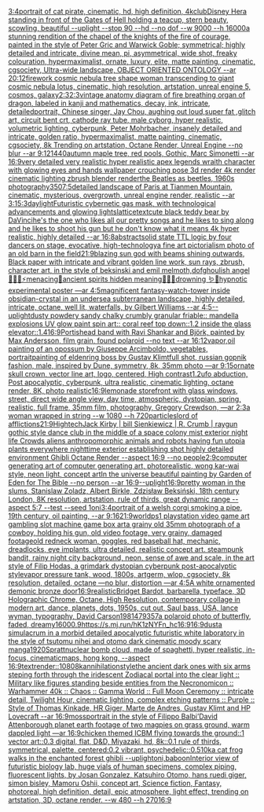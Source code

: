 [3:4](https://www.ebank.nz/aiartgenerator?category=3%3A4)[portrait of cat pirate, cinematic, hd, high definition, 4k](https://www.ebank.nz/aiartgenerator?category=portrait%2520of%2520cat%2520pirate%2C%2520cinematic%2C%2520hd%2C%2520high%2520definition%2C%25204k)[club](https://www.ebank.nz/aiartgenerator?category=club)[](https://www.ebank.nz/aiartgenerator?category=)[Disney Hera standing in front of the Gates of Hell holding a teacup, stern beauty, scowling, beautiful  --uplight --stop 90 --hd --no dof --w 9000 --h 16000](https://www.ebank.nz/aiartgenerator?category=Disney%2520Hera%2520standing%2520in%2520front%2520of%2520the%2520Gates%2520of%2520Hell%2520holding%2520a%2520teacup%2C%2520stern%2520beauty%2C%2520scowling%2C%2520beautiful%2520%2520--uplight%2520--stop%252090%2520--hd%2520--no%2520dof%2520--w%25209000%2520--h%252016000)[a  stunning rendition of the chapel of the knights of the fire of courage, painted in the style of Peter Gric and Warwick Goble; symmetrical; highly detailed and intricate, divine mean, pi, asymmetrical, wide shot, freaky colouration, hypermaximalist, ornate, luxury, elite, matte painting, cinematic, cgsociety, Ultra-wide landscape, OBJECT ORIENTED ONTOLOGY --ar 20:12](https://www.ebank.nz/aiartgenerator?category=a%2520%2520stunning%2520rendition%2520of%2520the%2520chapel%2520of%2520the%2520knights%2520of%2520the%2520fire%2520of%2520courage%2C%2520painted%2520in%2520the%2520style%2520of%2520Peter%2520Gric%2520and%2520Warwick%2520Goble%3B%2520symmetrical%3B%2520highly%2520detailed%2520and%2520intricate%2C%2520divine%2520mean%2C%2520pi%2C%2520asymmetrical%2C%2520wide%2520shot%2C%2520freaky%2520colouration%2C%2520hypermaximalist%2C%2520ornate%2C%2520luxury%2C%2520elite%2C%2520matte%2520painting%2C%2520cinematic%2C%2520cgsociety%2C%2520Ultra-wide%2520landscape%2C%2520OBJECT%2520ORIENTED%2520ONTOLOGY%2520--ar%252020%3A12)[firework cosmic nebula tree shape woman transcending to giant cosmic nebula lotus, cinematic, high resolution, artstation, unreal engine 5, cosmos, galaxy](https://www.ebank.nz/aiartgenerator?category=firework%2520cosmic%2520nebula%2520tree%2520shape%2520woman%2520transcending%2520to%2520giant%2520cosmic%2520nebula%2520lotus%2C%2520cinematic%2C%2520high%2520resolution%2C%2520artstation%2C%2520unreal%2520engine%25205%2C%2520cosmos%2C%2520galaxy)[2:3](https://www.ebank.nz/aiartgenerator?category=2%3A3)[2:3](https://www.ebank.nz/aiartgenerator?category=2%3A3)[vintage anatomy diagram of fire breathing organ of dragon, labeled in kanji and mathematics, decay, ink, intricate, detailed](https://www.ebank.nz/aiartgenerator?category=vintage%2520anatomy%2520diagram%2520of%2520fire%2520breathing%2520organ%2520of%2520dragon%2C%2520labeled%2520in%2520kanji%2520and%2520mathematics%2C%2520decay%2C%2520ink%2C%2520intricate%2C%2520detailed)[portrait, Chinese singer, Jay Chou, aughing out loud,super fat ,glitch art, circuit bent crt, cathode ray tube, male cyborg, hyper realistic, volumetric lighting, cyberpunk, Peter Mohrbacher, insanely detailed and intricate, golden ratio, hypermaximalist, matte painting, cinematic, cgsociety, 8k Trending on artstation, Octane Render, Unreal Engine --no blur --ar 9:12](https://www.ebank.nz/aiartgenerator?category=portrait%2C%2520Chinese%2520singer%2C%2520Jay%2520Chou%2C%2520aughing%2520out%2520loud%2Csuper%2520fat%2520%2Cglitch%2520art%2C%2520circuit%2520bent%2520crt%2C%2520cathode%2520ray%2520tube%2C%2520male%2520cyborg%2C%2520hyper%2520realistic%2C%2520volumetric%2520lighting%2C%2520cyberpunk%2C%2520Peter%2520Mohrbacher%2C%2520insanely%2520detailed%2520and%2520intricate%2C%2520golden%2520ratio%2C%2520hypermaximalist%2C%2520matte%2520painting%2C%2520cinematic%2C%2520cgsociety%2C%25208k%2520Trending%2520on%2520artstation%2C%2520Octane%2520Render%2C%2520Unreal%2520Engine%2520--no%2520blur%2520--ar%25209%3A12)[1440](https://www.ebank.nz/aiartgenerator?category=1440)[autumn maple tree, red pools, Gothic, Marc Simonetti --ar 16:9](https://www.ebank.nz/aiartgenerator?category=autumn%2520maple%2520tree%2C%2520red%2520pools%2C%2520Gothic%2C%2520Marc%2520Simonetti%2520--ar%252016%3A9)[very detailed very realistic hyper realistic  apex legends wraith character with glowing eyes and hands wallpaper crouching pose 3d render 4k render cinematic lighting zbrush blender render](https://www.ebank.nz/aiartgenerator?category=very%2520detailed%2520very%2520realistic%2520hyper%2520realistic%2520%2520apex%2520legends%2520wraith%2520character%2520with%2520glowing%2520eyes%2520and%2520hands%2520wallpaper%2520crouching%2520pose%25203d%2520render%25204k%2520render%2520cinematic%2520lighting%2520zbrush%2520blender%2520render)[the Beatles as beetles, 1960s photography](https://www.ebank.nz/aiartgenerator?category=the%2520Beatles%2520as%2520beetles%2C%25201960s%2520photography)[350](https://www.ebank.nz/aiartgenerator?category=350)[7:5](https://www.ebank.nz/aiartgenerator?category=7%3A5)[detailed landscape of Paris at Tianmen Mountain, cinematic, mysterious, overgrowth, unreal engine render, realistic --ar 3:1](https://www.ebank.nz/aiartgenerator?category=detailed%2520landscape%2520of%2520Paris%2520at%2520Tianmen%2520Mountain%2C%2520cinematic%2C%2520mysterious%2C%2520overgrowth%2C%2520unreal%2520engine%2520render%2C%2520realistic%2520--ar%25203%3A1)[5:3](https://www.ebank.nz/aiartgenerator?category=5%3A3)[daylight](https://www.ebank.nz/aiartgenerator?category=daylight)[Futuristic cybernetic gas mask, with technological advancements and glowing lights](https://www.ebank.nz/aiartgenerator?category=Futuristic%2520cybernetic%2520gas%2520mask%2C%2520with%2520technological%2520advancements%2520and%2520glowing%2520lights)[lattice](https://www.ebank.nz/aiartgenerator?category=lattice)[text](https://www.ebank.nz/aiartgenerator?category=text)[cute black teddy bear by DaVinci](https://www.ebank.nz/aiartgenerator?category=cute%2520black%2520teddy%2520bear%2520by%2520DaVinci)[he's the one who likes all our pretty songs and he likes to sing along and he likes to shoot his gun but he don't know what it means 4k hyper realistic, highly detailed --ar 16:8](https://www.ebank.nz/aiartgenerator?category=he%27s%2520the%2520one%2520who%2520likes%2520all%2520our%2520pretty%2520songs%2520and%2520he%2520likes%2520to%2520sing%2520along%2520and%2520he%2520likes%2520to%2520shoot%2520his%2520gun%2520but%2520he%2520don%27t%2520know%2520what%2520it%2520means%25204k%2520hyper%2520realistic%2C%2520highly%2520detailed%2520--ar%252016%3A8)[abstract](https://www.ebank.nz/aiartgenerator?category=abstract)[solid state TTL logic by four dancers on stage, evocative, high-technology](https://www.ebank.nz/aiartgenerator?category=solid%2520state%2520TTL%2520logic%2520by%2520four%2520dancers%2520on%2520stage%2C%2520evocative%2C%2520high-technology)[a fine art pictorialism photo of an old barn in the field](https://www.ebank.nz/aiartgenerator?category=a%2520fine%2520art%2520pictorialism%2520photo%2520of%2520an%2520old%2520barn%2520in%2520the%2520field)[21:9](https://www.ebank.nz/aiartgenerator?category=21%3A9)[blazing sun god with beams shining outwards,  Black paper with intricate and vibrant golden line work, sun rays, zbrush, character art, in the style of beksinski and emil melmoth,](https://www.ebank.nz/aiartgenerator?category=blazing%2520sun%2520god%2520with%2520beams%2520shining%2520outwards%2C%2520%2520Black%2520paper%2520with%2520intricate%2520and%2520vibrant%2520golden%2520line%2520work%2C%2520sun%2520rays%2C%2520zbrush%2C%2520character%2520art%2C%2520in%2520the%2520style%2520of%2520beksinski%2520and%2520emil%2520melmoth%2C)[dof](https://www.ebank.nz/aiartgenerator?category=dof)[ghoulish angel 🧊🍼✨⚡️menacing🌙ancient spirits hidden meaning🐚🍄🦚drowning 🪱🐍hypnotic experimental poster —ar 4:5](https://www.ebank.nz/aiartgenerator?category=ghoulish%2520angel%2520%F0%9F%A7%8A%F0%9F%8D%BC%E2%9C%A8%E2%9A%A1%EF%B8%8Fmenacing%F0%9F%8C%99ancient%2520spirits%2520hidden%2520meaning%F0%9F%90%9A%F0%9F%8D%84%F0%9F%A6%9Adrowning%2520%F0%9F%AA%B1%F0%9F%90%8Dhypnotic%2520experimental%2520poster%2520%E2%80%94ar%25204%3A5)[magnificent fantasy-watch-tower inside obsidian-crystal in an undersea subterranean landscape, highly detailed, intricate, octane, well lit, waterfalls, by Gilbert Williams --ar 4:5](https://www.ebank.nz/aiartgenerator?category=magnificent%2520fantasy-watch-tower%2520inside%2520obsidian-crystal%2520in%2520an%2520undersea%2520subterranean%2520landscape%2C%2520highly%2520detailed%2C%2520intricate%2C%2520octane%2C%2520well%2520lit%2C%2520waterfalls%2C%2520by%2520Gilbert%2520Williams%2520--ar%25204%3A5)[--uplight](https://www.ebank.nz/aiartgenerator?category=--uplight)[dusty powdery sandy chalky crumbly granular friable:: mandella explosions UV glow paint spin art:: coral reef top down::1.2 inside the glass elevator::1.4](https://www.ebank.nz/aiartgenerator?category=dusty%2520powdery%2520sandy%2520chalky%2520crumbly%2520granular%2520friable%3A%3A%2520mandella%2520explosions%2520UV%2520glow%2520paint%2520spin%2520art%3A%3A%2520coral%2520reef%2520top%2520down%3A%3A1.2%2520inside%2520the%2520glass%2520elevator%3A%3A1.4)[16:9](https://www.ebank.nz/aiartgenerator?category=16%3A9)[Portishead band with Ravi Shankar and Björk, painted by Max Andersson, film grain, found polaroid  --no text --ar 16:12](https://www.ebank.nz/aiartgenerator?category=Portishead%2520band%2520with%2520Ravi%2520Shankar%2520and%2520Bj%C3%B6rk%2C%2520painted%2520by%2520Max%2520Andersson%2C%2520film%2520grain%2C%2520found%2520polaroid%2520%2520--no%2520text%2520--ar%252016%3A12)[vapor,](https://www.ebank.nz/aiartgenerator?category=vapor%2C)[oil painting of an opossum by Giuseppe Arcimboldo, vegetables, portrait](https://www.ebank.nz/aiartgenerator?category=oil%2520painting%2520of%2520an%2520opossum%2520by%2520Giuseppe%2520Arcimboldo%2C%2520vegetables%2C%2520portrait)[painting of eldenring boss by Gustav Klimt](https://www.ebank.nz/aiartgenerator?category=painting%2520of%2520eldenring%2520boss%2520by%2520Gustav%2520Klimt)[full shot, russian gopnik fashion, male, inspired by Dune, symmetry, 8k, 35mm photo —ar 9:15](https://www.ebank.nz/aiartgenerator?category=full%2520shot%2C%2520russian%2520gopnik%2520fashion%2C%2520male%2C%2520inspired%2520by%2520Dune%2C%2520symmetry%2C%25208k%2C%252035mm%2520photo%2520%E2%80%94ar%25209%3A15)[ornate skull crown, vector line art, logo, centered, High contrast](https://www.ebank.nz/aiartgenerator?category=ornate%2520skull%2520crown%2C%2520vector%2520line%2520art%2C%2520logo%2C%2520centered%2C%2520High%2520contrast)[1.2](https://www.ebank.nz/aiartgenerator?category=1.2)[ufo abduction, Post apocalyptic, cyberpunk, ultra realistic, cinematic lighting, octane render, 8K, photo realistic](https://www.ebank.nz/aiartgenerator?category=ufo%2520abduction%2C%2520Post%2520apocalyptic%2C%2520cyberpunk%2C%2520ultra%2520realistic%2C%2520cinematic%2520lighting%2C%2520octane%2520render%2C%25208K%2C%2520photo%2520realistic)[16:9](https://www.ebank.nz/aiartgenerator?category=16%3A9)[lemonade storefront with glass windows, street, direct wide angle view, day time, atmospheric, dystopian, spring, realistic, full frame, 35mm film, photography, Gregory Crewdson, —ar 2:3](https://www.ebank.nz/aiartgenerator?category=lemonade%2520storefront%2520with%2520glass%2520windows%2C%2520street%2C%2520direct%2520wide%2520angle%2520view%2C%2520day%2520time%2C%2520atmospheric%2C%2520dystopian%2C%2520spring%2C%2520realistic%2C%2520full%2520frame%2C%252035mm%2520film%2C%2520photography%2C%2520Gregory%2520Crewdson%2C%2520%E2%80%94ar%25202%3A3)[a woman wrapped in string --w 1080 --h 720](https://www.ebank.nz/aiartgenerator?category=a%2520woman%2520wrapped%2520in%2520string%2520--w%25201080%2520--h%2520720)[particles](https://www.ebank.nz/aiartgenerator?category=particles)[lord of afflictions](https://www.ebank.nz/aiartgenerator?category=lord%2520of%2520afflictions)[21:9](https://www.ebank.nz/aiartgenerator?category=21%3A9)[Hightech](https://www.ebank.nz/aiartgenerator?category=Hightech)[Jack Kirby | bill Sienkiewicz | R. Crumb | raygun gothic style dance club in the middle of a space colony mist exterior night life Crowds aliens anthropomorphic animals and robots having fun utopia plants everywhere nighttime exterior establishing shot highly detailed environment Ghibli Octane Render --aspect 16:9 --no people](https://www.ebank.nz/aiartgenerator?category=Jack%2520Kirby%2520%7C%2520bill%2520Sienkiewicz%2520%7C%2520R.%2520Crumb%2520%7C%2520raygun%2520gothic%2520style%2520dance%2520club%2520in%2520the%2520middle%2520of%2520a%2520space%2520colony%2520mist%2520exterior%2520night%2520life%2520Crowds%2520aliens%2520anthropomorphic%2520animals%2520and%2520robots%2520having%2520fun%2520utopia%2520plants%2520everywhere%2520nighttime%2520exterior%2520establishing%2520shot%2520highly%2520detailed%2520environment%2520Ghibli%2520Octane%2520Render%2520--aspect%252016%3A9%2520--no%2520people)[2:9](https://www.ebank.nz/aiartgenerator?category=2%3A9)[computer generating art of computer generating art, photorealistic, wong kar-wai style, neon light, concept art](https://www.ebank.nz/aiartgenerator?category=computer%2520generating%2520art%2520of%2520computer%2520generating%2520art%2C%2520photorealistic%2C%2520wong%2520kar-wai%2520style%2C%2520neon%2520light%2C%2520concept%2520art)[In  the universe beautiful painting by Garden of Eden for The Bible --no person --ar 16:9](https://www.ebank.nz/aiartgenerator?category=In%2520%2520the%2520universe%2520beautiful%2520painting%2520by%2520Garden%2520of%2520Eden%2520for%2520The%2520Bible%2520--no%2520person%2520--ar%252016%3A9)[--uplight](https://www.ebank.nz/aiartgenerator?category=--uplight)[16:9](https://www.ebank.nz/aiartgenerator?category=16%3A9)[pretty woman in the slums, Stanislaw Zoladz, Albert Birkle, Zdzisław Beksiński, 18th century London, 8K resolution, artstation, rule of thirds, great dynamic range --aspect 5:7 --test --seed 1](https://www.ebank.nz/aiartgenerator?category=pretty%2520woman%2520in%2520the%2520slums%2C%2520Stanislaw%2520Zoladz%2C%2520Albert%2520Birkle%2C%2520Zdzis%C5%82aw%2520Beksi%C5%84ski%2C%252018th%2520century%2520London%2C%25208K%2520resolution%2C%2520artstation%2C%2520rule%2520of%2520thirds%2C%2520great%2520dynamic%2520range%2520--aspect%25205%3A7%2520--test%2520--seed%25201)[oni](https://www.ebank.nz/aiartgenerator?category=oni)[3:4](https://www.ebank.nz/aiartgenerator?category=3%3A4)[portrait of a welsh corgi smoking a pipe, 19th century, oil painting, --ar 9:16](https://www.ebank.nz/aiartgenerator?category=portrait%2520of%2520a%2520welsh%2520corgi%2520smoking%2520a%2520pipe%2C%252019th%2520century%2C%2520oil%2520painting%2C%2520--ar%25209%3A16)[21:9](https://www.ebank.nz/aiartgenerator?category=21%3A9)[world](https://www.ebank.nz/aiartgenerator?category=world)[ps1 playstation video game art gambling slot machine game box art](https://www.ebank.nz/aiartgenerator?category=ps1%2520playstation%2520video%2520game%2520art%2520gambling%2520slot%2520machine%2520game%2520box%2520art)[a grainy old 35mm photograph of a cowboy, holding his gun, old video footage, very grainy, damaged footage](https://www.ebank.nz/aiartgenerator?category=a%2520grainy%2520old%252035mm%2520photograph%2520of%2520a%2520cowboy%2C%2520holding%2520his%2520gun%2C%2520old%2520video%2520footage%2C%2520very%2520grainy%2C%2520damaged%2520footage)[old redneck woman, goggles, red baseball hat, mechanic, dreadlocks, eye implants, ultra detailed, realistic concept art. steampunk bandit, rainy night city background, neon, sense of awe and scale, in the art style of Filip Hodas, a grimdark dystopian cyberpunk post-apocalyptic style](https://www.ebank.nz/aiartgenerator?category=old%2520redneck%2520woman%2C%2520goggles%2C%2520red%2520baseball%2520hat%2C%2520mechanic%2C%2520dreadlocks%2C%2520eye%2520implants%2C%2520ultra%2520detailed%2C%2520realistic%2520concept%2520art.%2520steampunk%2520bandit%2C%2520rainy%2520night%2520city%2520background%2C%2520neon%2C%2520sense%2520of%2520awe%2520and%2520scale%2C%2520in%2520the%2520art%2520style%2520of%2520Filip%2520Hodas%2C%2520a%2520grimdark%2520dystopian%2520cyberpunk%2520post-apocalyptic%2520style)[vapor pressure tank, wood, 1800s, artgerm, wlop, cgsociety, 8k resolution, detailed, octane —no blur, distortion —ar 4:5](https://www.ebank.nz/aiartgenerator?category=vapor%2520pressure%2520tank%2C%2520wood%2C%25201800s%2C%2520artgerm%2C%2520wlop%2C%2520cgsociety%2C%25208k%2520resolution%2C%2520detailed%2C%2520octane%2520%E2%80%94no%2520blur%2C%2520distortion%2520%E2%80%94ar%25204%3A5)[A white ornamented demonic bronze door](https://www.ebank.nz/aiartgenerator?category=A%2520white%2520ornamented%2520demonic%2520bronze%2520door)[16:9](https://www.ebank.nz/aiartgenerator?category=16%3A9)[realistic](https://www.ebank.nz/aiartgenerator?category=realistic)[Bridget Bardot, barbarella, typeface, 3D Holographic Chrome, Octane, High Resolution, contemporary collage in modern art, dance, planets, dots, 1950s, cut out, Saul bass, USA, lance wyman, typography, David Carson](https://www.ebank.nz/aiartgenerator?category=Bridget%2520Bardot%2C%2520barbarella%2C%2520typeface%2C%25203D%2520Holographic%2520Chrome%2C%2520Octane%2C%2520High%2520Resolution%2C%2520contemporary%2520collage%2520in%2520modern%2520art%2C%2520dance%2C%2520planets%2C%2520dots%2C%25201950s%2C%2520cut%2520out%2C%2520Saul%2520bass%2C%2520USA%2C%2520lance%2520wyman%2C%2520typography%2C%2520David%2520Carson)[1981479357](https://www.ebank.nz/aiartgenerator?category=1981479357)[a polaroid photo of butterfly, faded, dreamy](https://www.ebank.nz/aiartgenerator?category=a%2520polaroid%2520photo%2520of%2520butterfly%2C%2520faded%2C%2520dreamy)[1600](https://www.ebank.nz/aiartgenerator?category=1600)[0.9](https://www.ebank.nz/aiartgenerator?category=0.9)[<https://s.mj.run/hK1zNYFn_hc>](https://www.ebank.nz/aiartgenerator?category=%3Chttps%3A//s.mj.run/hK1zNYFn_hc%3E)[16:9](https://www.ebank.nz/aiartgenerator?category=16%3A9)[16:9](https://www.ebank.nz/aiartgenerator?category=16%3A9)[dust](https://www.ebank.nz/aiartgenerator?category=dust)[a simulacrum in a morbid detailed apocalyptic futuristic white laboratory in the style of tsutomu nihei and otomo dark cinematic moody scary manga](https://www.ebank.nz/aiartgenerator?category=a%2520simulacrum%2520in%2520a%2520morbid%2520detailed%2520apocalyptic%2520futuristic%2520white%2520laboratory%2520in%2520the%2520style%2520of%2520tsutomu%2520nihei%2520and%2520otomo%2520dark%2520cinematic%2520moody%2520scary%2520manga)[1920](https://www.ebank.nz/aiartgenerator?category=1920)[Spratt](https://www.ebank.nz/aiartgenerator?category=Spratt)[nuclear bomb cloud, made of spaghetti, hyper realistic, in-focus, cinematic](https://www.ebank.nz/aiartgenerator?category=nuclear%2520bomb%2520cloud%2C%2520made%2520of%2520spaghetti%2C%2520hyper%2520realistic%2C%2520in-focus%2C%2520cinematic)[maps,  hong kong,   --aspect 16:9](https://www.ebank.nz/aiartgenerator?category=maps%2C%2520%2520hong%2520kong%2C%2520%2520%2520--aspect%252016%3A9)[text](https://www.ebank.nz/aiartgenerator?category=text)[render::](https://www.ebank.nz/aiartgenerator?category=render%3A%3A)[1080](https://www.ebank.nz/aiartgenerator?category=1080)[8k](https://www.ebank.nz/aiartgenerator?category=8k)[annihilation](https://www.ebank.nz/aiartgenerator?category=annihilation)[style](https://www.ebank.nz/aiartgenerator?category=style)[the ancient dark ones with six arms steping forth through the iridescent Zodiacal portal into the clear light :: Military like figures standing beside entities from the Necronomicon :: Warhammer 40k :: Chaos :: Gamma World :: Full Moon Ceremony :: intricate detail, Twilight Hour, cinematic lighting, complex etching patterns :: Purple :: Style of Thomas Kinkade, HR Giger, Marte de Andres, Gustav Klimt and HP Lovecraft --ar 16:9](https://www.ebank.nz/aiartgenerator?category=the%2520ancient%2520dark%2520ones%2520with%2520six%2520arms%2520steping%2520forth%2520through%2520the%2520iridescent%2520Zodiacal%2520portal%2520into%2520the%2520clear%2520light%2520%3A%3A%2520Military%2520like%2520figures%2520standing%2520beside%2520entities%2520from%2520the%2520Necronomicon%2520%3A%3A%2520Warhammer%252040k%2520%3A%3A%2520Chaos%2520%3A%3A%2520Gamma%2520World%2520%3A%3A%2520Full%2520Moon%2520Ceremony%2520%3A%3A%2520intricate%2520detail%2C%2520Twilight%2520Hour%2C%2520cinematic%2520lighting%2C%2520complex%2520etching%2520patterns%2520%3A%3A%2520Purple%2520%3A%3A%2520Style%2520of%2520Thomas%2520Kinkade%2C%2520HR%2520Giger%2C%2520Marte%2520de%2520Andres%2C%2520Gustav%2520Klimt%2520and%2520HP%2520Lovecraft%2520--ar%252016%3A9)[moss](https://www.ebank.nz/aiartgenerator?category=moss)[portrait in the style of Filippo Balbi’](https://www.ebank.nz/aiartgenerator?category=portrait%2520in%2520the%2520style%2520of%2520Filippo%2520Balbi%E2%80%99)[David Attenborough planet earth footage of two magpies on grass ground, warm dappled light —ar 16:9](https://www.ebank.nz/aiartgenerator?category=David%2520Attenborough%2520planet%2520earth%2520footage%2520of%2520two%2520magpies%2520on%2520grass%2520ground%2C%2520warm%2520dappled%2520light%2520%E2%80%94ar%252016%3A9)[chicken themed ICBM flying towards the ground::1 vector art::0.3 digital, flat, D&D, Miyazaki, hd, 8k::0.1 rule of thirds, symmetrical, palette, centered:0.2 vibrant, psychedelic::0.5](https://www.ebank.nz/aiartgenerator?category=chicken%2520themed%2520ICBM%2520flying%2520towards%2520the%2520ground%3A%3A1%2520vector%2520art%3A%3A0.3%2520digital%2C%2520flat%2C%2520D%26D%2C%2520Miyazaki%2C%2520hd%2C%25208k%3A%3A0.1%2520rule%2520of%2520thirds%2C%2520symmetrical%2C%2520palette%2C%2520centered%3A0.2%2520vibrant%2C%2520psychedelic%3A%3A0.5)[10k](https://www.ebank.nz/aiartgenerator?category=10k)[a cat frog walks in the enchanted forest ghibli --uplight](https://www.ebank.nz/aiartgenerator?category=a%2520cat%2520frog%2520walks%2520in%2520the%2520enchanted%2520forest%2520ghibli%2520--uplight)[oni,baboon](https://www.ebank.nz/aiartgenerator?category=oni%2Cbaboon)[Interior view of futuristic biology lab, huge vials of human specimens, complex piping, fluorescent lights, by Josan Gonzalez, Katsuhiro Otomo, hans ruedi giger, simon bisley, Mamoru Oshii, concept art, Science fiction, Fantasy,  photoreal,  high definition, detail, epic atmosphere, light effect,  trending on artstation, 3D, octane render. --w 480 --h 270](https://www.ebank.nz/aiartgenerator?category=Interior%2520view%2520of%2520futuristic%2520biology%2520lab%2C%2520huge%2520vials%2520of%2520human%2520specimens%2C%2520complex%2520piping%2C%2520fluorescent%2520lights%2C%2520by%2520Josan%2520Gonzalez%2C%2520Katsuhiro%2520Otomo%2C%2520hans%2520ruedi%2520giger%2C%2520simon%2520bisley%2C%2520Mamoru%2520Oshii%2C%2520concept%2520art%2C%2520Science%2520fiction%2C%2520Fantasy%2C%2520%2520photoreal%2C%2520%2520high%2520definition%2C%2520detail%2C%2520epic%2520atmosphere%2C%2520light%2520effect%2C%2520%2520trending%2520on%2520artstation%2C%25203D%2C%2520octane%2520render.%2520--w%2520480%2520--h%2520270)[16:9](https://www.ebank.nz/aiartgenerator?category=16%3A9)